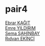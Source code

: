 # pair4

[Ebrar KAĞIT](https://github.com/EbrarKgt)  
[Emre YILDIRIM](https://github.com/emreyldrm)    
[Sema ŞAHİNBAY](https://github.com/semasahinbay)  
[Rıdvan EKİNCİ](https://github.com/rdvneknc)  
